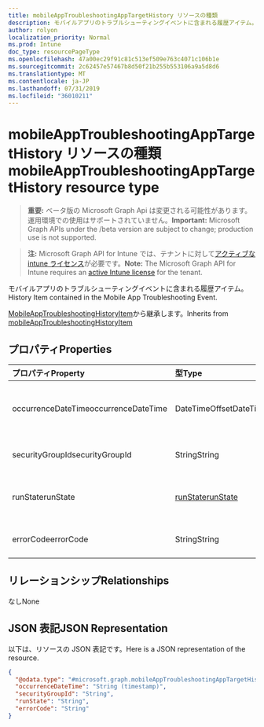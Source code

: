 ```yaml
---
title: mobileAppTroubleshootingAppTargetHistory リソースの種類
description: モバイルアプリのトラブルシューティングイベントに含まれる履歴アイテム。
author: rolyon
localization_priority: Normal
ms.prod: Intune
doc_type: resourcePageType
ms.openlocfilehash: 47a00ec29f91c81c513ef509e763c4071c106b1e
ms.sourcegitcommit: 2c62457e57467b8d50f21b255b553106a9a5d8d6
ms.translationtype: MT
ms.contentlocale: ja-JP
ms.lasthandoff: 07/31/2019
ms.locfileid: "36010211"
---
```

# <a name="mobileapptroubleshootingapptargethistory-resource-type"></a><span data-ttu-id="c1812-103">mobileAppTroubleshootingAppTargetHistory リソースの種類</span><span class="sxs-lookup"><span data-stu-id="c1812-103">mobileAppTroubleshootingAppTargetHistory resource type</span></span>

> <span data-ttu-id="c1812-104">**重要:** ベータ版の Microsoft Graph Api は変更される可能性があります。運用環境での使用はサポートされていません。</span><span class="sxs-lookup"><span data-stu-id="c1812-104">**Important:** Microsoft Graph APIs under the /beta version are subject to change; production use is not supported.</span></span>

> <span data-ttu-id="c1812-105">**注:** Microsoft Graph API for Intune では、テナントに対して[アクティブな intune ライセンス](https://go.microsoft.com/fwlink/?linkid=839381)が必要です。</span><span class="sxs-lookup"><span data-stu-id="c1812-105">**Note:** The Microsoft Graph API for Intune requires an [active Intune license](https://go.microsoft.com/fwlink/?linkid=839381) for the tenant.</span></span>

<span data-ttu-id="c1812-106">モバイルアプリのトラブルシューティングイベントに含まれる履歴アイテム。</span><span class="sxs-lookup"><span data-stu-id="c1812-106">History Item contained in the Mobile App Troubleshooting Event.</span></span>


<span data-ttu-id="c1812-107">[MobileAppTroubleshootingHistoryItem](../resources/intune-troubleshooting-mobileapptroubleshootinghistoryitem.md)から継承します。</span><span class="sxs-lookup"><span data-stu-id="c1812-107">Inherits from [mobileAppTroubleshootingHistoryItem](../resources/intune-troubleshooting-mobileapptroubleshootinghistoryitem.md)</span></span>

## <a name="properties"></a><span data-ttu-id="c1812-108">プロパティ</span><span class="sxs-lookup"><span data-stu-id="c1812-108">Properties</span></span>
|<span data-ttu-id="c1812-109">プロパティ</span><span class="sxs-lookup"><span data-stu-id="c1812-109">Property</span></span>|<span data-ttu-id="c1812-110">型</span><span class="sxs-lookup"><span data-stu-id="c1812-110">Type</span></span>|<span data-ttu-id="c1812-111">説明</span><span class="sxs-lookup"><span data-stu-id="c1812-111">Description</span></span>|
|:---|:---|:---|
|<span data-ttu-id="c1812-112">occurrenceDateTime</span><span class="sxs-lookup"><span data-stu-id="c1812-112">occurrenceDateTime</span></span>|<span data-ttu-id="c1812-113">DateTimeOffset</span><span class="sxs-lookup"><span data-stu-id="c1812-113">DateTimeOffset</span></span>|<span data-ttu-id="c1812-114">履歴アイテムが発生した時刻。</span><span class="sxs-lookup"><span data-stu-id="c1812-114">Time when the history item occurred.</span></span> <span data-ttu-id="c1812-115">[MobileAppTroubleshootingHistoryItem](../resources/intune-troubleshooting-mobileapptroubleshootinghistoryitem.md)から継承します。</span><span class="sxs-lookup"><span data-stu-id="c1812-115">Inherited from [mobileAppTroubleshootingHistoryItem](../resources/intune-troubleshooting-mobileapptroubleshootinghistoryitem.md)</span></span>|
|<span data-ttu-id="c1812-116">securityGroupId</span><span class="sxs-lookup"><span data-stu-id="c1812-116">securityGroupId</span></span>|<span data-ttu-id="c1812-117">String</span><span class="sxs-lookup"><span data-stu-id="c1812-117">String</span></span>|<span data-ttu-id="c1812-118">対象となった AAD セキュリティグループ id。</span><span class="sxs-lookup"><span data-stu-id="c1812-118">AAD security group id to which it was targeted.</span></span>|
|<span data-ttu-id="c1812-119">runState</span><span class="sxs-lookup"><span data-stu-id="c1812-119">runState</span></span>|[<span data-ttu-id="c1812-120">runState</span><span class="sxs-lookup"><span data-stu-id="c1812-120">runState</span></span>](../resources/intune-shared-runstate.md)|<span data-ttu-id="c1812-121">アイテムの状態。</span><span class="sxs-lookup"><span data-stu-id="c1812-121">Status of the item.</span></span> <span data-ttu-id="c1812-122">可能な値は、`unknown`、`success`、`fail` です。</span><span class="sxs-lookup"><span data-stu-id="c1812-122">Possible values are: `unknown`, `success`, `fail`.</span></span>|
|<span data-ttu-id="c1812-123">errorCode</span><span class="sxs-lookup"><span data-stu-id="c1812-123">errorCode</span></span>|<span data-ttu-id="c1812-124">String</span><span class="sxs-lookup"><span data-stu-id="c1812-124">String</span></span>|<span data-ttu-id="c1812-125">失敗のエラーコード。エラーがない場合は空です。</span><span class="sxs-lookup"><span data-stu-id="c1812-125">Error code for the failure, empty if no failure.</span></span>|

## <a name="relationships"></a><span data-ttu-id="c1812-126">リレーションシップ</span><span class="sxs-lookup"><span data-stu-id="c1812-126">Relationships</span></span>
<span data-ttu-id="c1812-127">なし</span><span class="sxs-lookup"><span data-stu-id="c1812-127">None</span></span>

## <a name="json-representation"></a><span data-ttu-id="c1812-128">JSON 表記</span><span class="sxs-lookup"><span data-stu-id="c1812-128">JSON Representation</span></span>
<span data-ttu-id="c1812-129">以下は、リソースの JSON 表記です。</span><span class="sxs-lookup"><span data-stu-id="c1812-129">Here is a JSON representation of the resource.</span></span>
<!-- {
  "blockType": "resource",
  "@odata.type": "microsoft.graph.mobileAppTroubleshootingAppTargetHistory"
}
-->
``` json
{
  "@odata.type": "#microsoft.graph.mobileAppTroubleshootingAppTargetHistory",
  "occurrenceDateTime": "String (timestamp)",
  "securityGroupId": "String",
  "runState": "String",
  "errorCode": "String"
}
```





